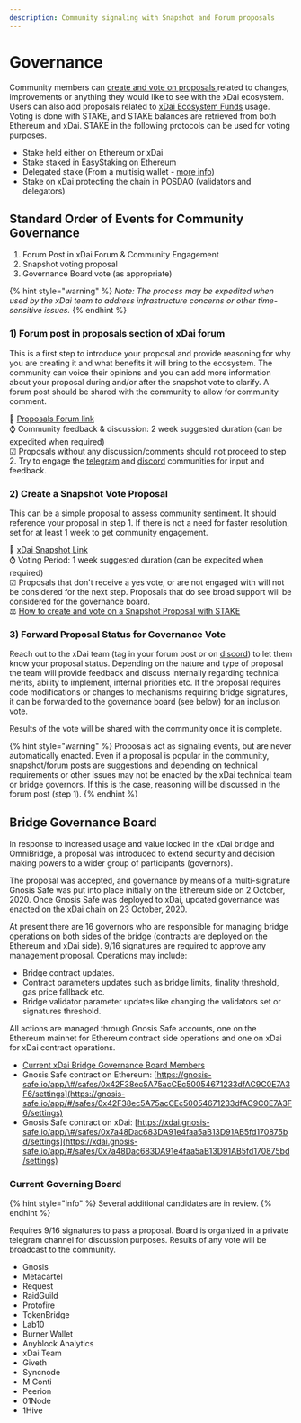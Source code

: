```yaml
---
description: Community signaling with Snapshot and Forum proposals
---
```


# Governance

Community members can [create and vote on proposals ](https://forum.poa.network/c/xdai-chain/xdai-proposals/43)related to changes, improvements or anything they would like to see with the xDai ecosystem. Users can also add proposals related to [xDai Ecosystem Funds](../../about-xdai/roadmap/ecosystem-fund-roadmap.md) usage.  Voting is done with STAKE, and STAKE balances are retrieved from both Ethereum and xDai. STAKE in the following protocols can be used for voting purposes.

* Stake held either on Ethereum or xDai
* Stake staked in EasyStaking on Ethereum
* Delegated stake \(From a multisig wallet - [more info](stake-weighted-voting/delegate-stake-voting-weight-with-gnosis-safe.md)\)
* Stake on xDai protecting the chain in POSDAO \(validators and delegators\)

## **Standard Order of Events for Community Governance**

1. Forum Post in xDai Forum & Community Engagement
2. Snapshot voting proposal
3. Governance Board vote \(as appropriate\)

{% hint style="warning" %}
_Note: The process may be expedited when used by the xDai team to address infrastructure concerns or other time-sensitive issues._
{% endhint %}

### 1\) Forum post in proposals section of xDai forum

This is a first step to introduce your proposal and provide reasoning for why you are creating it and what benefits it will bring to the ecosystem. The community can voice their opinions and you can add more information about your proposal during and/or after the snapshot vote to clarify. A forum post should be shared with the community to allow for community comment.  
  
🔗 [Proposals Forum link](https://forum.poa.network/c/xdai-chain/xdai-proposals/43)  
⌚ Community feedback & discussion: 2 week suggested duration \(can be expedited when required\)  
☑ Proposals without any discussion/comments should not proceed to step 2. Try to engage the [telegram](https://t.me/xdaistable) and [discord](https://discord.gg/mPJ9zkq) communities for input and feedback.  


### 2\) Create a Snapshot Vote Proposal

This can be a simple proposal to assess community sentiment. It should reference your proposal in step 1. If there is not a need for faster resolution, set for at least 1 week to get community engagement.  
  
🔗 [xDai Snapshot Link](https://snapshot.org/#/xdaistake.eth)  
⌚ Voting Period: 1 week suggested duration \(can be expedited when required\)  
☑ Proposals that don't receive a yes vote, or are not engaged with will not be considered for the next step. Proposals that do see broad support will be considered for the governance board.  
 ⚖ [How to create and vote on a Snapshot Proposal with STAKE](stake-weighted-voting/)

### 3\) Forward Proposal Status for Governance Vote 

Reach out to the xDai team \(tag in your forum post or on [discord](https://discord.gg/mPJ9zkq)\) to let them know your proposal status. Depending on the nature and type of proposal the team will provide feedback and discuss internally regarding technical merits, ability to implement, internal priorities etc. If the proposal requires code modifications or changes to mechanisms requiring bridge signatures, it can be forwarded to the governance board \(see below\) for an inclusion vote.   
  
Results of the vote will be shared with the community once it is complete.

{% hint style="warning" %}
Proposals act as signaling events, but are never automatically enacted. Even if a proposal is popular in the community, snapshot/forum posts are suggestions and depending on technical requirements or other issues may not be enacted by the xDai technical team or bridge governors. If this is the case, reasoning will be discussed in the forum post \(step 1\).
{% endhint %}

## Bridge Governance Board

In response to increased usage and value locked in the xDai bridge and OmniBridge, a proposal was introduced to extend security and decision making powers to a wider group of participants \(governors\).

The proposal was accepted, and governance by means of a multi-signature Gnosis Safe was put into place initially on the Ethereum side on 2 October, 2020. Once Gnosis Safe was deployed to xDai, updated governance was enacted on the xDai chain on 23 October, 2020.

At present there are 16 governors who are responsible for managing bridge operations on both sides of the bridge \(contracts are deployed on the Ethereum and xDai side\). 9/16 signatures are required to approve any management proposal. Operations may include:

* Bridge contract updates.
* Contract parameters updates such as bridge limits, finality threshold, gas price fallback etc.
* Bridge validator parameter updates like changing the validators set or signatures threshold.

All actions are managed through Gnosis Safe accounts, one on the Ethereum mainnet for Ethereum contract side operations and one on xDai for xDai contract operations.

* [Current xDai Bridge Governance Board Members](../../for-validators/for-bridge-validators/)
* Gnosis Safe contract on Ethereum: [https://gnosis-safe.io/app/\#/safes/0x42F38ec5A75acCEc50054671233dfAC9C0E7A3F6/settings](https://gnosis-safe.io/app/#/safes/0x42F38ec5A75acCEc50054671233dfAC9C0E7A3F6/settings)
* Gnosis Safe contract on xDai: [https://xdai.gnosis-safe.io/app/\#/safes/0x7a48Dac683DA91e4faa5aB13D91AB5fd170875bd/settings](https://xdai.gnosis-safe.io/app/#/safes/0x7a48Dac683DA91e4faa5aB13D91AB5fd170875bd/settings)

### Current Governing Board

{% hint style="info" %}
Several additional candidates are in review.
{% endhint %}

Requires 9/16 signatures to pass a proposal. Board is organized in a private telegram channel for discussion purposes. Results of any vote will be broadcast to the community.

* Gnosis
* Metacartel
* Request 
* RaidGuild
* Protofire 
* TokenBridge
* Lab10
* Burner Wallet
* Anyblock Analytics
* xDai Team
* Giveth
* Syncnode
* M Conti
* Peerion
* 01Node
* 1Hive

